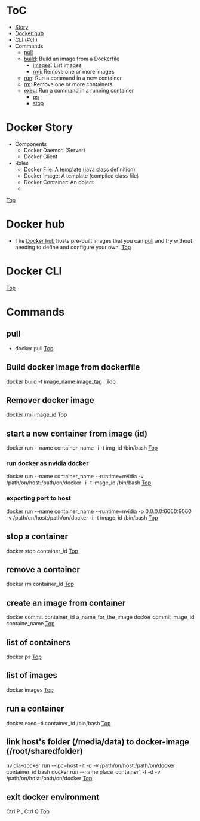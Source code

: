 # ToC <a name='Top'></a>
- [Story](#story)
- [Docker hub](#hub)
- CLI (#cli)
- Commands
  - [pull](#pull)
  - [build](#build): Build an image from a Dockerfile
    - [images](#images): List images
    - [rmi](#rmi): Remove one or more images
  - [run](#run): Run a command in a new container
  - [rm](#rm): Remove one or more containers
  - [exec](#exec): Run a command in a running container
    - [ps](#ps)
    - [stop](#stop)
  
# Docker Story <a name='story'></a>
  - Components
    - Docker Daemon (Server)
    - Docker Client
  - Roles
    - Docker File: A template (java class definition)
    - Docker Image: A template (compiled class file)
    - Docker Container: An object 
    - 
[Top](#top)
# Docker hub <a name='hub'></a>
  - The [Docker hub](https://hub.docker.com/search?q=&type=image) hosts pre-built images that you can [pull](#pull) and try without needing to define and configure your own.
[Top](#top)
# Docker CLI <a name='cli'></a>
[Top](#top)
# Commands
## pull <a name='pull'></a>
- docker pull
[Top](#top)
## Build docker image from dockerfile <a name='build'></a>
docker build -t image_name:image_tag .
[Top](#top)
## Remover docker image <a name='rmi'></a>
docker rmi image_id
[Top](#top)
## start a new container from image (id) <a name='run'></a>
docker run --name container_name -i -t img_id /bin/bash
[Top](#top)
### run docker as nvidia docker
docker run --name container_name --runtime=nvidia -v /path/on/host:/path/on/docker -i -t image_id /bin/bash
[Top](#top)
### exporting port to host
docker run --name container_name --runtime=nvidia -p 0.0.0.0:6060:6060 -v /path/on/host:/path/on/docker -i -t image_id /bin/bash
[Top](#top)
## stop a container <a name='stop'></a>
docker stop container_id
[Top](#top)
## remove a container <a name='rm'></a>
docker rm container_id
[Top](#top)
## create an image from container
docker commit container_id a_name_for_the_image
docker commit image_id containe_name
[Top](#top)
## list of containers <a name='ps'></a>
docker ps
[Top](#top)
## list of images <a name='images'></a>
docker images
[Top](#top)
## run a container <a name='exec'></a>
docker exec -ti container_id /bin/bash
[Top](#top)
## link host's folder (/media/data) to docker-image (/root/sharedfolder)
nvidia-docker run --ipc=host -it -d -v /path/on/host:/path/on/docker container_id bash
docker run --name place_container1 -t -d -v /path/on/host:/path/on/docker
[Top](#top)
## exit docker environment
Ctrl P , Ctrl Q
[Top](#top)
